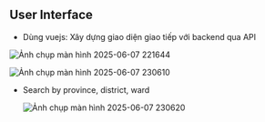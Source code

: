## User Interface

- Dùng vuejs: Xây dựng giao diện giao tiếp với backend qua API

![Ảnh chụp màn hình 2025-06-07 221644](https://github.com/user-attachments/assets/6392fde6-bb57-45c7-ae01-62272be700ba)

![Ảnh chụp màn hình 2025-06-07 230610](https://github.com/user-attachments/assets/013c267d-d465-43b1-861a-1b55eb480da0)

- Search by province, district, ward

  ![Ảnh chụp màn hình 2025-06-07 230620](https://github.com/user-attachments/assets/1a2cd22c-9d1c-4546-b560-a9768c6be5a8)



